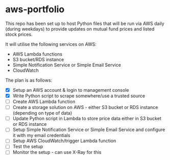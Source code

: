 # aws-portfolio
This repo has been set up to host Python files that will be run via AWS daily (during weekdays) to provide updates on mutual fund prices and listed stock prices.

It will utilise the following services on AWS:
- AWS Lambda functions
- S3 bucket/RDS instance
- Simple Notification Service or Simple Email Service
- CloudWatch

The plan is as follows:
- [X] Setup an AWS account & login to management console
- [X] Write Python script to scrape somewhere/use a trusted source
- [ ] Create AWS Lambda function
- [ ] Create a storage solution on AWS - either S3 bucket or RDS instance (depending on type of data)
- [ ] Update Python script in Lambda to store price data either in S3 bucket or RDS instance
- [ ] Setup Simple Notification Service or Simple Email Service and configure it with my email credentials
- [ ] Setup AWS CloudWatch/trigger Lambda function
- [ ] Test the setup
- [ ] Monitor the setup - can use X-Ray for this
